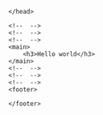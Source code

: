 <!DOCTYPE html>
<html>
<head>
	<title>Laravel Web</title>
</head>
<body>
	<head>
		
	</head>

	<!--  -->
	<!--  -->
	<!--  -->
	<main>
		<h3>Hello world</h3>
	</main>
	<!--  -->
	<!--  -->
	<!--  -->
	<footer>
		
	</footer>
</body>
</html>
